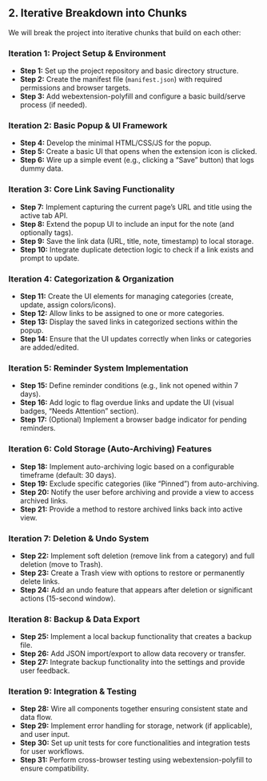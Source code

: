 ## 2. Iterative Breakdown into Chunks

We will break the project into iterative chunks that build on each other:

### **Iteration 1: Project Setup & Environment**

- **Step 1:** Set up the project repository and basic directory structure.
- **Step 2:** Create the manifest file (`manifest.json`) with required permissions and browser targets.
- **Step 3:** Add webextension-polyfill and configure a basic build/serve process (if needed).

### **Iteration 2: Basic Popup & UI Framework**

- **Step 4:** Develop the minimal HTML/CSS/JS for the popup.
- **Step 5:** Create a basic UI that opens when the extension icon is clicked.
- **Step 6:** Wire up a simple event (e.g., clicking a “Save” button) that logs dummy data.

### **Iteration 3: Core Link Saving Functionality**

- **Step 7:** Implement capturing the current page’s URL and title using the active tab API.
- **Step 8:** Extend the popup UI to include an input for the note (and optionally tags).
- **Step 9:** Save the link data (URL, title, note, timestamp) to local storage.
- **Step 10:** Integrate duplicate detection logic to check if a link exists and prompt to update.

### **Iteration 4: Categorization & Organization**

- **Step 11:** Create the UI elements for managing categories (create, update, assign colors/icons).
- **Step 12:** Allow links to be assigned to one or more categories.
- **Step 13:** Display the saved links in categorized sections within the popup.
- **Step 14:** Ensure that the UI updates correctly when links or categories are added/edited.

### **Iteration 5: Reminder System Implementation**

- **Step 15:** Define reminder conditions (e.g., link not opened within 7 days).
- **Step 16:** Add logic to flag overdue links and update the UI (visual badges, “Needs Attention” section).
- **Step 17:** (Optional) Implement a browser badge indicator for pending reminders.

### **Iteration 6: Cold Storage (Auto-Archiving) Features**

- **Step 18:** Implement auto-archiving logic based on a configurable timeframe (default: 30 days).
- **Step 19:** Exclude specific categories (like “Pinned”) from auto-archiving.
- **Step 20:** Notify the user before archiving and provide a view to access archived links.
- **Step 21:** Provide a method to restore archived links back into active view.

### **Iteration 7: Deletion & Undo System**

- **Step 22:** Implement soft deletion (remove link from a category) and full deletion (move to Trash).
- **Step 23:** Create a Trash view with options to restore or permanently delete links.
- **Step 24:** Add an undo feature that appears after deletion or significant actions (15-second window).

### **Iteration 8: Backup & Data Export**

- **Step 25:** Implement a local backup functionality that creates a backup file.
- **Step 26:** Add JSON import/export to allow data recovery or transfer.
- **Step 27:** Integrate backup functionality into the settings and provide user feedback.

### **Iteration 9: Integration & Testing**

- **Step 28:** Wire all components together ensuring consistent state and data flow.
- **Step 29:** Implement error handling for storage, network (if applicable), and user input.
- **Step 30:** Set up unit tests for core functionalities and integration tests for user workflows.
- **Step 31:** Perform cross-browser testing using webextension-polyfill to ensure compatibility.

